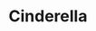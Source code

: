 ---
title: Cinderella
picture: cinderella.jpg
viewer_title: Cinderella
thumbnail: cinderella_t.jpg
alt: Cinderella
medium: Oil
width: 18"
height: 24"
---